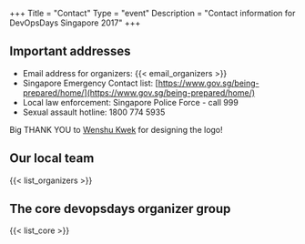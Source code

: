 +++
Title = "Contact"
Type = "event"
Description = "Contact information for DevOpsDays Singapore 2017"
+++

## Important addresses

* Email address for organizers: {{< email_organizers >}}
* Singapore Emergency Contact list: [https://www.gov.sg/being-prepared/home/](https://www.gov.sg/being-prepared/home/)
* Local law enforcement: Singapore Police Force - call 999
* Sexual assault hotline: 1800 774 5935

Big THANK YOU to [Wenshu Kwek](https://twitter.com/wenshukwek) for designing the logo!

## Our local team

{{< list_organizers >}}

## The core devopsdays organizer group

{{< list_core >}}
